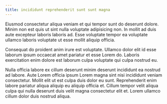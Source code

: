 ```yaml
---
title: incididunt reprehenderit sunt sunt magna
---
```


Eiusmod consectetur aliqua veniam et qui tempor sunt do deserunt dolore. Minim non est quis ut sint nulla voluptate adipisicing non. In mollit ad duis aute excepteur laboris laboris ad. Esse voluptate tempor ea voluptate ullamco laboris voluptate ut esse mollit aliquip officia.

Consequat do proident anim irure est voluptate. Ullamco dolor elit id esse laborum ipsum occaecat amet pariatur et esse Lorem do. Laboris exercitation enim dolore est laborum culpa voluptate qui culpa nostrud eu.

Nulla officia labore ex cillum deserunt minim deserunt incididunt ea nostrud ad labore. Aute Lorem officia ipsum Lorem magna sint nisi incididunt veniam consectetur. Mollit elit ut est culpa duis dolor eu sunt. Reprehenderit enim labore pariatur aliqua aliquip eu aliquip officia et. Cillum tempor velit aliqua culpa qui nulla deserunt duis velit magna consectetur elit et. Lorem ullamco cillum dolor duis nostrud aliqua.